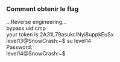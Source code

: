 ### Comment obtenir le flag
...Reverse engineering...  
bypass uid cmp  
your token is 2A31L79asukciNyi8uppkEuSx  
level13@SnowCrash:~$ su level14  
Password:  
level14@SnowCrash:~$  
